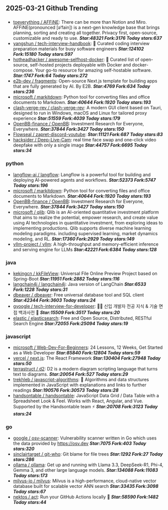 ## 2025-03-21 Github Trending

### 
* [toeverything / AFFiNE](https://github.com/toeverything/AFFiNE): There can be more than Notion and Miro. AFFiNE(pronounced [ə‘fain]) is a next-gen knowledge base that brings planning, sorting and creating all together. Privacy first, open-source, customizable and ready to use. ***Star:48321 Fork:3176 Today stars:637***
* [yangshun / tech-interview-handbook](https://github.com/yangshun/tech-interview-handbook): 💯 Curated coding interview preparation materials for busy software engineers ***Star:124102 Fork:15180 Today stars:597***
* [hotheadhacker / awesome-selfhost-docker](https://github.com/hotheadhacker/awesome-selfhost-docker): 🚀 Curated list of open-source, self-hosted projects deployable with Docker and docker-compose. Your go-to resource for amazing self-hostable software. ***Star:1747 Fork:64 Today stars:272***
* [e2b-dev / fragments](https://github.com/e2b-dev/fragments): Open-source Next.js template for building apps that are fully generated by AI. By E2B. ***Star:4769 Fork:634 Today stars:236***
* [microsoft / markitdown](https://github.com/microsoft/markitdown): Python tool for converting files and office documents to Markdown. ***Star:40644 Fork:1920 Today stars:193***
* [clash-verge-rev / clash-verge-rev](https://github.com/clash-verge-rev/clash-verge-rev): A modern GUI client based on Tauri, designed to run in Windows, macOS and Linux for tailored proxy experience ***Star:51559 Fork:4039 Today stars:179***
* [OpenBB-finance / OpenBB](https://github.com/OpenBB-finance/OpenBB): Investment Research for Everyone, Everywhere. ***Star:37844 Fork:3427 Today stars:150***
* [Flowseal / zapret-discord-youtube](https://github.com/Flowseal/zapret-discord-youtube):  ***Star:11121 Fork:687 Today stars:83***
* [hacksider / Deep-Live-Cam](https://github.com/hacksider/Deep-Live-Cam): real time face swap and one-click video deepfake with only a single image ***Star:44757 Fork:6695 Today stars:34***

### python
* [langflow-ai / langflow](https://github.com/langflow-ai/langflow): Langflow is a powerful tool for building and deploying AI-powered agents and workflows. ***Star:52373 Fork:5747 Today stars:196***
* [microsoft / markitdown](https://github.com/microsoft/markitdown): Python tool for converting files and office documents to Markdown. ***Star:40644 Fork:1920 Today stars:193***
* [OpenBB-finance / OpenBB](https://github.com/OpenBB-finance/OpenBB): Investment Research for Everyone, Everywhere. ***Star:37844 Fork:3427 Today stars:150***
* [microsoft / qlib](https://github.com/microsoft/qlib): Qlib is an AI-oriented quantitative investment platform that aims to realize the potential, empower research, and create value using AI technologies in quantitative investment, from exploring ideas to implementing productions. Qlib supports diverse machine learning modeling paradigms. including supervised learning, market dynamics modeling, and RL. ***Star:17360 Fork:2929 Today stars:149***
* [vllm-project / vllm](https://github.com/vllm-project/vllm): A high-throughput and memory-efficient inference and serving engine for LLMs ***Star:42221 Fork:6384 Today stars:128***

### java
* [kekingcn / kkFileView](https://github.com/kekingcn/kkFileView): Universal File Online Preview Project based on Spring-Boot ***Star:11951 Fork:2882 Today stars:116***
* [langchain4j / langchain4j](https://github.com/langchain4j/langchain4j): Java version of LangChain ***Star:6533 Fork:1228 Today stars:31***
* [dbeaver / dbeaver](https://github.com/dbeaver/dbeaver): Free universal database tool and SQL client ***Star:42344 Fork:3603 Today stars:24***
* [gyoogle / tech-interview-for-developer](https://github.com/gyoogle/tech-interview-for-developer): 👶🏻 신입 개발자 전공 지식 & 기술 면접 백과사전 📖 ***Star:15509 Fork:3517 Today stars:20***
* [elastic / elasticsearch](https://github.com/elastic/elasticsearch): Free and Open Source, Distributed, RESTful Search Engine ***Star:72055 Fork:25094 Today stars:19***

### javascript
* [microsoft / Web-Dev-For-Beginners](https://github.com/microsoft/Web-Dev-For-Beginners): 24 Lessons, 12 Weeks, Get Started as a Web Developer ***Star:85840 Fork:12804 Today stars:59***
* [vercel / next.js](https://github.com/vercel/next.js): The React Framework ***Star:130404 Fork:27948 Today stars:50***
* [terrastruct / d2](https://github.com/terrastruct/d2): D2 is a modern diagram scripting language that turns text to diagrams. ***Star:20054 Fork:527 Today stars:29***
* [trekhleb / javascript-algorithms](https://github.com/trekhleb/javascript-algorithms): 📝 Algorithms and data structures implemented in JavaScript with explanations and links to further readings ***Star:190576 Fork:30573 Today stars:28***
* [handsontable / handsontable](https://github.com/handsontable/handsontable): JavaScript Data Grid / Data Table with a Spreadsheet Look & Feel. Works with React, Angular, and Vue. Supported by the Handsontable team ⚡ ***Star:20708 Fork:3123 Today stars:24***

### go
* [google / osv-scanner](https://github.com/google/osv-scanner): Vulnerability scanner written in Go which uses the data provided by https://osv.dev ***Star:7075 Fork:403 Today stars:320***
* [sinclairtarget / git-who](https://github.com/sinclairtarget/git-who): Git blame for file trees ***Star:1292 Fork:27 Today stars:286***
* [ollama / ollama](https://github.com/ollama/ollama): Get up and running with Llama 3.3, DeepSeek-R1, Phi-4, Gemma 3, and other large language models. ***Star:134088 Fork:11083 Today stars:173***
* [milvus-io / milvus](https://github.com/milvus-io/milvus): Milvus is a high-performance, cloud-native vector database built for scalable vector ANN search ***Star:33435 Fork:3098 Today stars:67***
* [nektos / act](https://github.com/nektos/act): Run your GitHub Actions locally 🚀 ***Star:58590 Fork:1482 Today stars:44***
